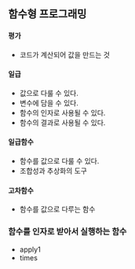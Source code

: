## 함수형 프로그래밍
#### 평가
- 코드가 계산되어 값을 만드는 것

#### 일급
- 값으로 다룰 수 있다.
- 변수에 담을 수 있다.
- 함수의 인자로 사용될 수 있다.
- 함수의 결과로 사용될 수 있다.

#### 일급함수
- 함수를 값으로 다룰 수 있다.
- 조합성과 추상화의 도구

#### 고차함수
- 함수를 값으로 다루는 함수

### 함수를 인자로 받아서 실행하는 함수
- apply1
- times
